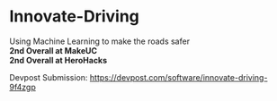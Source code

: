 # Innovate-Driving
Using Machine Learning to make the roads safer
<br/>
<b>2nd Overall at MakeUC
<br/>
2nd Overall at HeroHacks</b>

 
Devpost Submission: https://devpost.com/software/innovate-driving-9f4zgp
